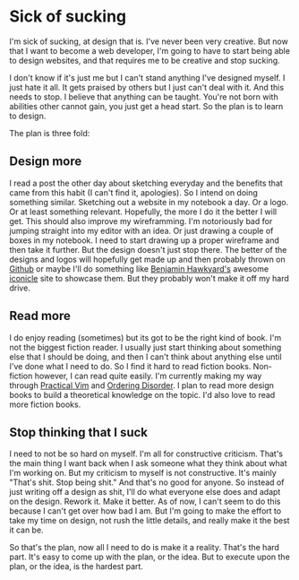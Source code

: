 # Sick of sucking

I'm sick of sucking, at design that is. I've never been very creative. But now that I want to become a web developer, I'm going to have to start being able to design websites, and that requires me to be creative and stop sucking.

I don't know if it's just me but I can't stand anything I've designed myself. I just hate it all. It gets praised by others but I just can't deal with it. And this needs to stop. I believe that anything can be taught. You're not born with abilities other cannot gain, you just get a head start. So the plan is to learn to design.

The plan is three fold:

## Design more
I read a post the other day about sketching everyday and the benefits that came from this habit (I can't find it, apologies). So I intend on doing something similar. Sketching out a website in my notebook a day. Or a logo. Or at least something relevant. Hopefully, the more I do it the better I will get. This should also improve my wireframming. I'm notoriously bad for jumping straight into my editor with an idea. Or just drawing a couple of boxes in my notebook. I need to start drawing up a proper wireframe and then take it further. But the design doesn't just stop there. The better of the designs and logos will hopefully get made up and then probably thrown on [Github](http://github.com/wilsonand1) or maybe I'll do something like [Benjamin Hawkyard's](http://benjaminhawkyard.co.uk) awesome [iconicle](http://iconicle.co) site to showcase them. But they probably won't make it off my hard drive. 

## Read more
I do enjoy reading (sometimes) but its got to be the right kind of book. I'm not the biggest fiction reader. I usually just start thinking about something else that I should be doing, and then I can't think about anything else until I've done what I need to do. So I find it hard to read fiction books. Non-fiction however, I can read quite easily. I'm currently making my way through [Practical Vim](http://www.amazon.co.uk/Practical-Vim-Thought-Pragmatic-Programmers-ebook/dp/B00I8W50SY/ref=sr_1_1?ie=UTF8&qid=1394231551&sr=8-1&keywords=practical+vim) and [Ordering Disorder](http://www.amazon.co.uk/Ordering-Disorder-Principles-Design-Voices-ebook/dp/B004E9SUZK/ref=sr_1_1?ie=UTF8&qid=1394231675&sr=8-1&keywords=ordering+disorder). I plan to read more design books to build a theoretical knowledge on the topic. I'd also love to read more fiction books.

## Stop thinking that I suck
I need to not be so hard on myself. I'm all for constructive criticism. That's the main thing I want back when I ask someone what they think about what I'm working on. But my criticism to myself is not constructive. It's mainly "That's shit. Stop being shit." And that's no good for anyone. So instead of just writing off a design as shit, I'll do what everyone else does and adapt on the design. Rework it. Make it better. As of now, I can't seem to do this because I can't get over how bad I am. But I'm going to make the effort to take my time on design, not rush the little details, and really make it the best it can be.

So that's the plan, now all I need to do is make it a reality. That's the hard part. It's easy to come up with the plan, or the idea. But to execute upon the plan, or the idea, is the hardest part.